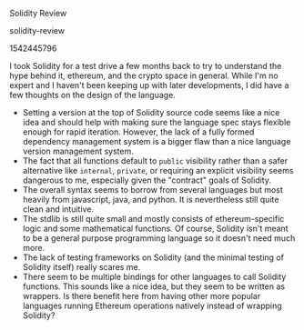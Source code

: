 Solidity Review

solidity-review

1542445796

I took Solidity for a test drive a few months back to try to understand the
hype behind it, ethereum, and the crypto space in general.  While I'm no expert
and I haven't been keeping up with later developments, I did have a few
thoughts on the design of the language.

 - Setting a version at the top of Solidity source code seems like a nice idea
   and should help with making sure the language spec stays flexible enough
   for rapid iteration.  However, the lack of a fully formed dependency
   management system is a bigger flaw than a nice language version management
   system.
 - The fact that all functions default to `public` visibility rather than a safer
   alternative like `internal`, `private`, or requiring an explicit visibility
   seems dangerous to me, especially given the "contract" goals of Solidity.
 - The overall syntax seems to borrow from several languages but most heavily
   from javascript, java, and python.  It is nevertheless still quite clean
   and intuitive.
 - The stdlib is still quite small and mostly consists of ethereum-specific
   logic and some mathematical functions.  Of course, Solidity isn't meant to
   be a general purpose programming language so it doesn't need much more.
 - The lack of testing frameworks on Solidity (and the minimal testing of
   Solidity itself) really scares me.
 - There seem to be multiple bindings for other languages to call Solidity
   functions.  This sounds like a nice idea, but they seem to be written as
   wrappers.  Is there benefit here from having other more popular languages
   running Ethereum operations natively instead of wrapping Solidity?
